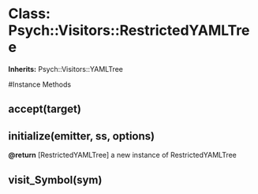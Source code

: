 # Class: Psych::Visitors::RestrictedYAMLTree
**Inherits:** Psych::Visitors::YAMLTree
    




#Instance Methods
## accept(target) [](#method-i-accept)

## initialize(emitter, ss, options) [](#method-i-initialize)

**@return** [RestrictedYAMLTree] a new instance of RestrictedYAMLTree

## visit_Symbol(sym) [](#method-i-visit_Symbol)

